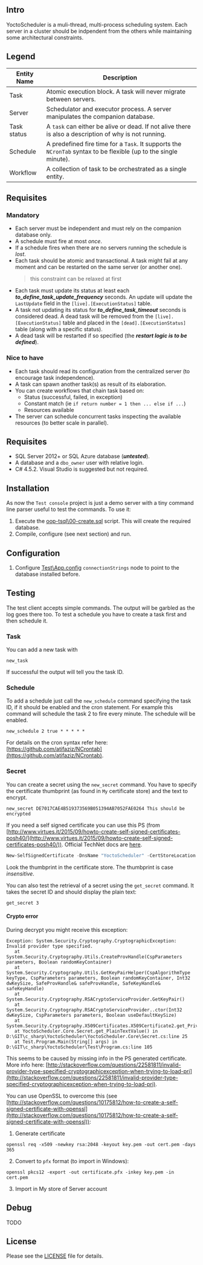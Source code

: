 ## Intro
YoctoScheduler is a muli-thread, multi-process scheduling system. Each server in  a cluster should be indpendent from the others while maintaining some architectural constraints.

## Legend

Entity Name | Description
------------|---------|
Task | Atomic execution block. A task will never migrate between servers. |
Server | Schedulator and executor process. A server manipulates the companion database.
Task status | A ```task``` can either be alive or dead. If not alive there is also a description of why is not running.
Schedule | A predefined fire time for a ```Task```. It supports the ```NCronTab``` syntax to be flexible (up to the single minute).
Workflow | A collection of task to be orchestrated as a single entity.

## Requisites

### Mandatory
* Each server must be independent and must rely on the companion database only.
* A schedule must fire at most *once*.
* If a schedule fires when there are no servers running the schedule is *lost*.
* Each task should be atomic and transactional. A task might fail at any moment and can be restarted on the same server (or another one).
  > this constraint can be relaxed at first
* Each task must update its status at least each ***to_define_task_update_frequency*** seconds. An update will update the ```LastUpdate``` field in the ```[live].[ExecutionStatus]``` table.
* A task not updating its status for ***to_define_task_timeout*** seconds is considered dead. A dead task will be removed from the ```[live].[ExecutionStatus]``` table and placed in the ```[dead].[ExecutionStatus]``` table (along with a specific status).
* A dead task will be restarted if so specified (the ***restart logic is to be defined***).

### Nice to have
* Each task should read its configuration from the centralized server (to encourage task independence).
* A task can spawn another task(s) as result of its elaboration.
* You can create workflows that chain task based on:
  * Status (successful, failed, in exception)
  * Constant match (ie ```if return number = 1 then ... else if ...```)
  * Resources available
* The server can schedule concurrent tasks inspecting the available resources (to better scale in parallel).

## Requisites

* SQL Server 2012+ or SQL Azure database (***untested***).
* A database and a ```dbo_owner``` user with relative login.
* C# 4.5.2. Visual Studio is suggested but not required.

## Installation
As now the ```Test console``` project is just a demo server with a tiny command line parser useful to test the commands. To use it:

1. Execute the [oop-tsql\00-create.sql](oop-tsql\00-create.sql) script. This will create the required database.
2. Compile, configure (see next section) and run.

## Configuration

1. Configure [Test\App.config](Test\App.config) ```connectionStrings``` node to point to the database installed before.

## Testing

The test client accepts simple commands. The output will be garbled as the log goes there too. To test a schedule you have to create a task first and then schedule it.

### Task
You can add a new task with

```
new_task
```

If successful the output will tell you the task ID.

### Schedule

To add a schedule just call the ```new_schedule``` command specifying the task ID, if it should be enabled and the cron statement. For example this command will schedule the task 2 to fire every minute. The schedule will be enabled.

```
new_schedule 2 true * * * * *
```
For details on the cron syntax refer here: [https://github.com/atifaziz/NCrontab](https://github.com/atifaziz/NCrontab).

### Secret

You can create a secret using the ```new_secret``` command. You have to specify the certificate thumbprint (as found in ```My``` certificate store) and the text to encrypt.

```
new_secret DE7017CAE4B519373569B051394AB7052FAE0264 This should be encrypted
```

If you need a self signed certificate you can use this PS (from [http://www.virtues.it/2015/09/howto-create-self-signed-certificates-posh40/](http://www.virtues.it/2015/09/howto-create-self-signed-certificates-posh40/)). Official TechNet docs are [here](https://technet.microsoft.com/library/hh848633).

```ps1
New-SelfSignedCertificate -DnsName "YoctoScheduler" -CertStoreLocation Cert:\CurrentUser\My
```
Look the thumbprint in the certificate store. The thumbprint is case *insensitive*.


You can also test the retrieval of a secret using the ```get_secret``` command. It takes the secret ID and should display the plain text:

```
get_secret 3
```

#### Crypto error

During decrypt you might receive this exception:

```
Exception: System.Security.Cryptography.CryptographicException: Invalid provider type specified.
   at System.Security.Cryptography.Utils.CreateProvHandle(CspParameters parameters, Boolean randomKeyContainer)
   at System.Security.Cryptography.Utils.GetKeyPairHelper(CspAlgorithmType keyType, CspParameters parameters, Boolean randomKeyContainer, Int32 dwKeySize, SafeProvHandle& safeProvHandle, SafeKeyHandle& safeKeyHandle)
   at System.Security.Cryptography.RSACryptoServiceProvider.GetKeyPair()
   at System.Security.Cryptography.RSACryptoServiceProvider..ctor(Int32 dwKeySize, CspParameters parameters, Boolean useDefaultKeySize)
   at System.Security.Cryptography.X509Certificates.X509Certificate2.get_PrivateKey()
   at YoctoScheduler.Core.Secret.get_PlainTextValue() in D:\GIT\c_sharp\YoctoScheduler\YoctoScheduler.Core\Secret.cs:line 25
   at Test.Program.Main(String[] args) in D:\GIT\c_sharp\YoctoScheduler\Test\Program.cs:line 105
```

This seems to be caused by missing info in the PS generated certificate. More info here: [http://stackoverflow.com/questions/22581811/invalid-provider-type-specified-cryptographicexception-when-trying-to-load-pri](http://stackoverflow.com/questions/22581811/invalid-provider-type-specified-cryptographicexception-when-trying-to-load-pri).

You can use OpenSSL to overcome this (see [http://stackoverflow.com/questions/10175812/how-to-create-a-self-signed-certificate-with-openssl](http://stackoverflow.com/questions/10175812/how-to-create-a-self-signed-certificate-with-openssl)):

1. Generate certificate
```
openssl req -x509 -newkey rsa:2048 -keyout key.pem -out cert.pem -days 365
```

2. Convert to ```pfx``` format (to import in Windows):
```
openssl pkcs12 -export -out certificate.pfx -inkey key.pem -in cert.pem
```

3. Import in My store of Server account
## Debug

TODO

## License
Please see the [LICENSE](LICENSE) file for details.
